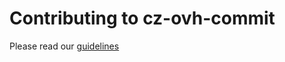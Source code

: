 # Contributing to cz-ovh-commit

Please read our [guidelines](https://github.com/ovh-ux/ovh-ux-guidelines/blob/master/.github/CONTRIBUTING.md)
